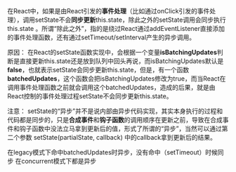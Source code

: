 在React中，如果是由React引发的**事件处理**（比如通过onClick引发的事件处理），调用setState不会**同步更新**this.state，除此之外的setState调用会同步执行this.state 。所谓“除此之外”，指的是绕过React通过addEventListener直接添加的事件处理函数，还有通过setTimeout/setInterval产生的异步调用。

原因： 在React的setState函数实现中，会根据一个变量**isBatchingUpdates**判断是直接更新this.state还是放到队列中回头再说，而isBatchingUpdates默认是**false**，也就表示setState会同步更新this.state，但是，有一个函数**batchedUpdates**，这个函数会把isBatchingUpdates修改为true，而当React在调用事件处理函数之前就会调用这个batchedUpdates，造成的后果，就是由React控制的事件处理过程setState不会同步更新this.state。

注意： setState的“异步”并不是说内部由异步代码实现，其实本身执行的过程和代码都是同步的，只是**合成事件**和**钩子函数**的调用顺序在更新之前，导致在合成事件和钩子函数中没法立马拿到更新后的值，形式了所谓的“异步”，当然可以通过第二个参数 setState(partialState, callback) 中的callback拿到更新后的结果。

在legacy模式下命中batchedUpdates时异步，没有命中（setTimeout）时候同步
在concurrent模式下都是异步  